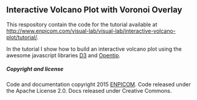 ## Interactive Volcano Plot with Voronoi Overlay
This respository contain the code for the tutorial available at http://www.enpicom.com/visual-lab/visual-lab/interactive-volcano-plot/tutorial/.

In the tutorial I show how to build an interactive volcano plot using the awesome javascript libraries [D3](http://www.d3js.org) and [Opentip](http://www.opentip.org).


##### Copyright and license
Code and documentation copyright 2015 [ENPICOM](http://www.enpicom.com). Code released under the Apache License 2.0. Docs released under Creative Commons.

